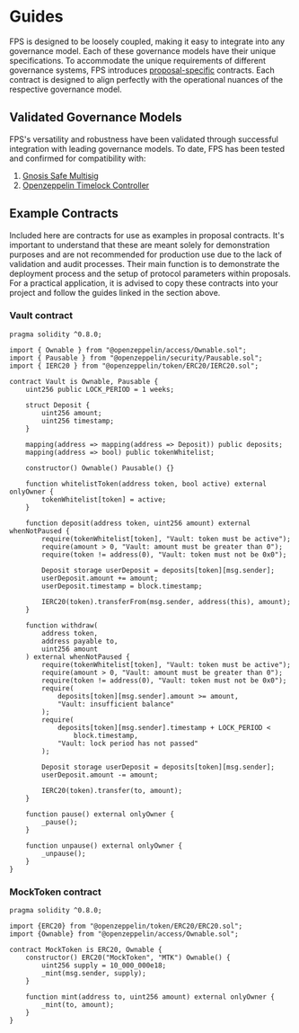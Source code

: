 # Guides 

FPS is designed to be loosely coupled, making it easy to integrate into any
governance model. Each of these governance models have their unique
specifications. To accommodate the unique requirements of different governance systems, FPS
introduces [proposal-specific](proposals/) contracts. Each contract is designed to align perfectly with the operational nuances of the respective governance model.

## Validated Governance Models

FPS's versatility and robustness have been validated through successful integration with leading governance models. To date, FPS has been tested and confirmed for compatibility with:

1. [Gnosis Safe Multisig](./multisig-proposal.md)
2. [Openzeppelin Timelock Controller](./timelock-proposal.md) 

## Example Contracts

Included here are contracts for use as examples in proposal contracts. It's
important to understand that these are meant solely for demonstration purposes
and are not recommended for production use due to the lack of validation and
audit processes. Their main function is to demonstrate the deployment process
and the setup of protocol parameters within proposals. For a practical
application, it is advised to copy these contracts into your project and follow
the guides linked in the section above.

### Vault contract
```solidity
pragma solidity ^0.8.0;

import { Ownable } from "@openzeppelin/access/Ownable.sol";
import { Pausable } from "@openzeppelin/security/Pausable.sol";
import { IERC20 } from "@openzeppelin/token/ERC20/IERC20.sol";

contract Vault is Ownable, Pausable {
    uint256 public LOCK_PERIOD = 1 weeks;

    struct Deposit {
        uint256 amount;
        uint256 timestamp;
    }

    mapping(address => mapping(address => Deposit)) public deposits;
    mapping(address => bool) public tokenWhitelist;

    constructor() Ownable() Pausable() {}

    function whitelistToken(address token, bool active) external onlyOwner {
        tokenWhitelist[token] = active;
    }

    function deposit(address token, uint256 amount) external whenNotPaused {
        require(tokenWhitelist[token], "Vault: token must be active");
        require(amount > 0, "Vault: amount must be greater than 0");
        require(token != address(0), "Vault: token must not be 0x0");

        Deposit storage userDeposit = deposits[token][msg.sender];
        userDeposit.amount += amount;
        userDeposit.timestamp = block.timestamp;

        IERC20(token).transferFrom(msg.sender, address(this), amount);
    }

    function withdraw(
        address token,
        address payable to,
        uint256 amount
    ) external whenNotPaused {
        require(tokenWhitelist[token], "Vault: token must be active");
        require(amount > 0, "Vault: amount must be greater than 0");
        require(token != address(0), "Vault: token must not be 0x0");
        require(
            deposits[token][msg.sender].amount >= amount,
            "Vault: insufficient balance"
        );
        require(
            deposits[token][msg.sender].timestamp + LOCK_PERIOD <
                block.timestamp,
            "Vault: lock period has not passed"
        );

        Deposit storage userDeposit = deposits[token][msg.sender];
        userDeposit.amount -= amount;

        IERC20(token).transfer(to, amount);
    }

    function pause() external onlyOwner {
        _pause();
    }

    function unpause() external onlyOwner {
        _unpause();
    }
}
```


### MockToken contract

```solidity
pragma solidity ^0.8.0;

import {ERC20} from "@openzeppelin/token/ERC20/ERC20.sol";
import {Ownable} from "@openzeppelin/access/Ownable.sol";

contract MockToken is ERC20, Ownable {
    constructor() ERC20("MockToken", "MTK") Ownable() {
        uint256 supply = 10_000_000e18;
        _mint(msg.sender, supply);
    }

    function mint(address to, uint256 amount) external onlyOwner {
        _mint(to, amount);
    }
}

```

